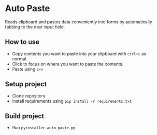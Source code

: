# Auto Paste
Reads clipboard and pastes data conveniently into forms by automatically tabbing to the next input field.

## How to use
- Copy contents you want to paste into your clipboard with `ctrl+c` as normal. 
- Click to focus on where you want to paste the contents.
- Paste using `c+v`

## Setup project
- Clone repository
- Install requirements using `pip install -r requirements.txt`

## Build project
- Run `pyinstaller auto-paste.py`
